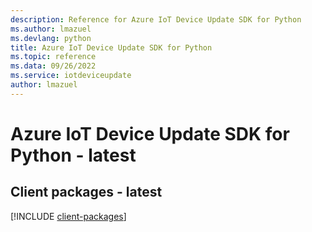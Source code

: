 ```yaml
---
description: Reference for Azure IoT Device Update SDK for Python
ms.author: lmazuel
ms.devlang: python
title: Azure IoT Device Update SDK for Python
ms.topic: reference
ms.data: 09/26/2022
ms.service: iotdeviceupdate
author: lmazuel
---
```

# Azure IoT Device Update SDK for Python - latest

## Client packages - latest
[!INCLUDE [client-packages](iot-device-update-client-index.md)]